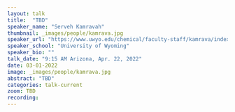 ```yaml
---
layout: talk
title:  "TBD"
speaker_name: "Serveh Kamravah" 
thumbnail: _images/people/kamrava.jpg
speaker_url: "https://www.uwyo.edu/chemical/faculty-staff/kamrava/index.html"
speaker_school: "University of Wyoming"
speaker_bio: ""
talk_date: "9:15 AM Arizona, Apr. 22, 2022"
date: 03-01-2022
image: _images/people/kamrava.jpg
abstract: "TBD"
categories: talk-current
zoom: TBD
recording:
---
```

